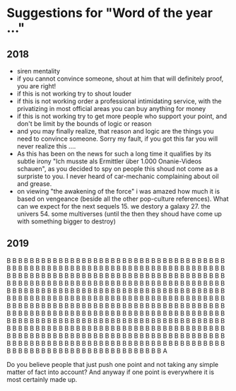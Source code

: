 
# Suggestions for "Word of the year ..."

## 2018

* siren mentality
* if you cannot convince someone, shout at him that will definitely proof, you are right!
* if this is not working try to shout louder
* if this is not working order a professional intimidating service, with the privatizing in most official areas you can buy anything for money
* if this is not working try to get more people who support your point, and don't be limit by the bounds of logic or reason
* and you may finally realize, that reason and logic are the things you need to convince someone. Sorry my fault, if you got this far you will never realize this ....
* As this has been on the news for such a long time it qualifies by its subtle irony "Ich musste als Ermittler über 1.000 Onanie-Videos schauen", as you decided to spy on people this shoud not come as a surpriste to you. I never heard of car-mechanic complaining about oil and grease.
* on viewing "the awakening of the force" i was amazed how much it is based on vengeance (beside all the other pop-culture references). What can we expect for the next sequels 15. we destory a galaxy 27. the univers 54. some multiverses (until the then they shoud have come up with something bigger to destroy)

## 2019

B  B  B  B  B  B  B  B  B  B  B  B  B  B  B  B  B  B  B  B  B  B  B  B  B  B  B  B  B  B  B  B  B  B  B  B  B  B  B  B  B  B  B  B  B  B  B  B  B  B  B  B  B  B  B  B  B  B  B  B  B  B  B  B  B  B  B  B  B  B  B  B  B  B  B  B  B  B  B  B  B  B  B  B  B  B  B  B  B  B  B  B  B  B  B  B  B  B  B  B  B  B  B  B  B  B  B  B  B  B  B  B  B  B  B  B  B  B  B  B  B  B  B  B  B  B  B  B  B  B  B  B  B  B  B  B  B  B  B  B  B  B  B  B  B  B  B  B  B  B  B  B  B  B  B  B  B  B  B  B  B  B  B  B  B  B  B  B  B  B  B  B  B  B  B  B  B  B  B  B  B  B  B  B  B  B  B  B  B  B  B  B  B  B  B  B  B  B  B  B  B  B  B  B  B  B  B  B  B  B  B  B  B  B  B  B  B  B  B  B  B  B  B  B  B  B  B  B  B  B  B  B  B  B  B  B  B  B  B  B  B  B  B  B  B  B  B  B  B  B  B  B  B  B  B  B  B  B  B  B  B  B  B  B  B  B  B  B  B  B  B  B  B  B  B  B  B  B  B  B  B  B  B  B  B  B  B  B  B  B  B  B  B  B  B  B  B  B  B  B  B  B  B  B  B  B  B  B  B  B  B  B  B  B  B  B  B  B  B  B  B  B  B  B  B  B  B  B  B  B  B  B  B  B  B  B  B  B  B  B  B  B  B  B  B  B  B  B  B  B  B  B  B  B  B  B  B  B  B  B  B  B  B  B  B  B  B  B  B  B  B  B  B  B  B  B  B  B  B  B  B  B  B  B  B  B  B  B  B  B  B  B  B  B  B  B  B  B  B  B  B  B  B  B  B  B  B  B  B  B  B  B  B  B  B  B  B  B  B  B  B  B  B  B  B  B  B  B  B  B  B  B  B  B  B  B  B  B  B  B  B  B  B  B  B  B  B  B  B  B  B  B  B  B  B  B  B  B  B  B  B  B  B  B  B  B  B  B  B  B  B  B  B  B  B  B  B  B  B  B  B  B  B  A

Do you believe people that just push one point and not taking any simple matter of fact into account? And anyway if one point is everywhere it is most certainly made up.

